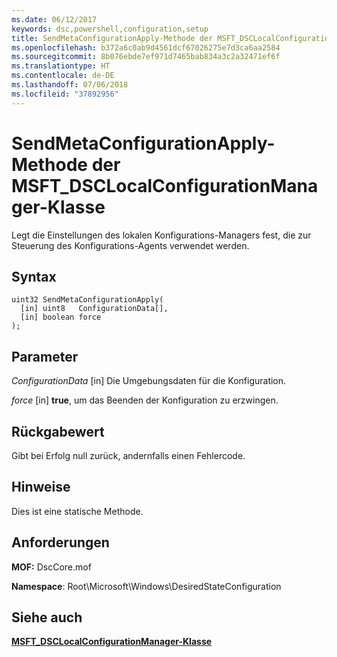 ```yaml
---
ms.date: 06/12/2017
keywords: dsc,powershell,configuration,setup
title: SendMetaConfigurationApply-Methode der MSFT_DSCLocalConfigurationManager-Klasse
ms.openlocfilehash: b372a6c0ab9d4561dcf67026275e7d3ca6aa2584
ms.sourcegitcommit: 8b076ebde7ef971d7465bab834a3c2a32471ef6f
ms.translationtype: HT
ms.contentlocale: de-DE
ms.lasthandoff: 07/06/2018
ms.locfileid: "37892956"
---
```

# <a name="sendmetaconfigurationapply-method-of-the-msftdsclocalconfigurationmanager-class"></a>SendMetaConfigurationApply-Methode der MSFT_DSCLocalConfigurationManager-Klasse

Legt die Einstellungen des lokalen Konfigurations-Managers fest, die zur Steuerung des Konfigurations-Agents verwendet werden.

## <a name="syntax"></a>Syntax

```mof
uint32 SendMetaConfigurationApply(
  [in] uint8   ConfigurationData[],
  [in] boolean force
);
```

## <a name="parameters"></a>Parameter

*ConfigurationData* \[in\] Die Umgebungsdaten für die Konfiguration.

*force* \[in\] **true**, um das Beenden der Konfiguration zu erzwingen.

## <a name="return-value"></a>Rückgabewert

Gibt bei Erfolg null zurück, andernfalls einen Fehlercode.

## <a name="remarks"></a>Hinweise

Dies ist eine statische Methode.

## <a name="requirements"></a>Anforderungen

**MOF:** DscCore.mof

**Namespace**: Root\Microsoft\Windows\DesiredStateConfiguration

## <a name="see-also"></a>Siehe auch

[**MSFT_DSCLocalConfigurationManager-Klasse**](msft-dsclocalconfigurationmanager.md)